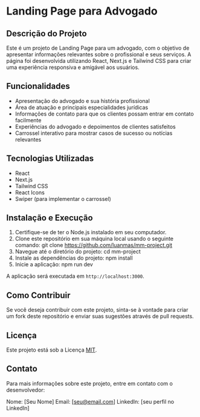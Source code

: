 # Landing Page para Advogado

## Descrição do Projeto

Este é um projeto de Landing Page para um advogado, com o objetivo de apresentar informações relevantes sobre o profissional e seus serviços. A página foi desenvolvida utilizando React, Next.js e Tailwind CSS para criar uma experiência responsiva e amigável aos usuários.

## Funcionalidades

- Apresentação do advogado e sua história profissional
- Área de atuação e principais especialidades jurídicas
- Informações de contato para que os clientes possam entrar em contato facilmente
- Experiências do advogado e depoimentos de clientes satisfeitos
- Carrossel interativo para mostrar casos de sucesso ou notícias relevantes

## Tecnologias Utilizadas

- React
- Next.js
- Tailwind CSS
- React Icons
- Swiper (para implementar o carrossel)

## Instalação e Execução

1. Certifique-se de ter o Node.js instalado em seu computador.
2. Clone este repositório em sua máquina local usando o seguinte comando: git clone https://github.com/luanmas/mm-project.git
3. Navegue até o diretório do projeto: cd mm-project
4. Instale as dependências do projeto: npm install
5. Inicie a aplicação: npm run dev


A aplicação será executada em `http://localhost:3000`.

## Como Contribuir

Se você deseja contribuir com este projeto, sinta-se à vontade para criar um fork deste repositório e enviar suas sugestões através de pull requests.

## Licença

Este projeto está sob a Licença [MIT](LICENSE).

## Contato

Para mais informações sobre este projeto, entre em contato com o desenvolvedor:

Nome: [Seu Nome]
Email: [seu@email.com]
LinkedIn: [seu perfil no LinkedIn]


 


